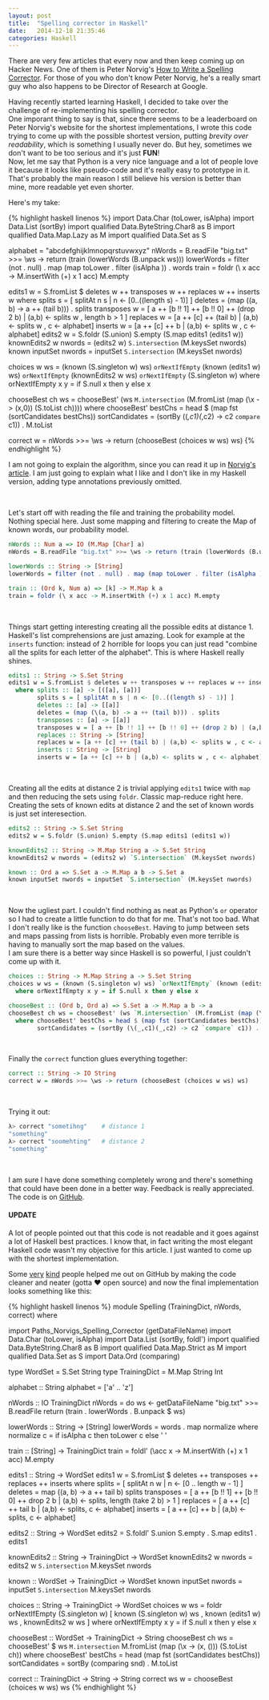 ```yaml
---
layout: post
title:  "Spelling corrector in Haskell"
date:   2014-12-18 21:35:46
categories: Haskell
---
```


There are very few articles that every now and then keep coming up on Hacker News. One of them is Peter Norvig's [How to Write a Spelling Corrector](http://norvig.com/spell-correct.html).
For those of you who don't know Peter Norvig, he's a really smart guy who also happens to be Director of Research at Google.

Having recently started learning Haskell, I decided to take over the challenge of re-implementing his spelling corrector.  
One imporant thing to say is that, since there seems to be a leaderboard on Peter Norvig's website for the shortest implementations, I wrote this code trying to come up with the possible shortest version, putting *brevity over readability*, which is something I usually never do. But hey, sometimes we don't want to be too serious and it's just **FUN**!  
Now, let me say that Python is a very nice language and a lot of people love it because it looks like pseudo-code and it's really easy to prototype in it. That's probably the main reason I still believe his version is better than mine, more readable yet even shorter.

Here's my take:

{% highlight haskell linenos %}
import           Data.Char (toLower, isAlpha)
import           Data.List (sortBy)
import qualified Data.ByteString.Char8 as B
import qualified Data.Map.Lazy as M
import qualified Data.Set as S

alphabet = "abcdefghijklmnopqrstuvwxyz"
nWords = B.readFile "big.txt" >>= \ws -> return (train (lowerWords (B.unpack ws)))
lowerWords = filter (not . null) . map (map toLower . filter (isAlpha )) . words
train = foldr (\ x acc -> M.insertWith (+) x 1 acc) M.empty

edits1 w = S.fromList $ deletes w ++ transposes w ++ replaces w ++ inserts w
  where splits s = [ splitAt n s | n <- [0..((length s) - 1)] ]
        deletes = (map (\(a, b) -> a ++ (tail b))) . splits
        transposes w = [ a ++ [b !! 1] ++ [b !! 0] ++ (drop 2 b) | (a,b) <- splits w , length b > 1 ]
        replaces w = [a ++ [c] ++ (tail b) | (a,b) <- splits w , c <- alphabet]
        inserts w = [a ++ [c] ++ b | (a,b) <- splits w , c <- alphabet]
edits2 w = S.foldr (S.union) S.empty (S.map edits1 (edits1 w))
knownEdits2 w nwords = (edits2 w) `S.intersection` (M.keysSet nwords)
known inputSet nwords = inputSet `S.intersection` (M.keysSet nwords)

choices w ws = (known (S.singleton w) ws) `orNextIfEmpty` (known (edits1 w) ws)  `orNextIfEmpty` (knownEdits2 w ws) `orNextIfEmpty` (S.singleton w)
  where orNextIfEmpty x y = if S.null x then y else x

chooseBest ch ws = chooseBest' (ws `M.intersection` (M.fromList (map (\x -> (x,0)) (S.toList ch))))
  where chooseBest' bestChs = head $ (map fst (sortCandidates bestChs))
        sortCandidates = (sortBy (\(_,c1)(_,c2) -> c2 `compare` c1)) . M.toList

correct w = nWords >>= \ws -> return (chooseBest (choices w ws) ws)
{% endhighlight %}

I am not going to explain the algorithm, since you can read it up in [Norvig's article](http://norvig.com/spell-correct.html). I am just going to explain what I like and I don't like in my Haskell version, adding type annotations previously omitted.


<br>

Let's start off with reading the file and training the probability model. Nothing special here. Just some mapping and filtering to create the Map of known words, our probability model.

```haskell
nWords :: Num a => IO (M.Map [Char] a)
nWords = B.readFile "big.txt" >>= \ws -> return (train (lowerWords (B.unpack ws)))

lowerWords :: String -> [String]
lowerWords = filter (not . null) . map (map toLower . filter (isAlpha )) . words

train :: (Ord k, Num a) => [k] -> M.Map k a
train = foldr (\ x acc -> M.insertWith (+) x 1 acc) M.empty
```

<br>

Things start getting interesting creating all the possible edits at distance 1.  
Haskell's list comprehensions are just amazing. Look for example at the `inserts` function: instead of 2 horrible for loops you can just read "combine all the splits for each letter of the alphabet". This is where Haskell really shines.

```haskell
edits1 :: String -> S.Set String
edits1 w = S.fromList $ deletes w ++ transposes w ++ replaces w ++ inserts w
  where splits :: [a] -> [([a], [a])]
        splits s = [ splitAt n s | n <- [0..((length s) - 1)] ]
	    deletes :: [a] -> [[a]]
        deletes = (map (\(a, b) -> a ++ (tail b))) . splits
		transposes :: [a] -> [[a]]
        transposes w = [ a ++ [b !! 1] ++ [b !! 0] ++ (drop 2 b) | (a,b) <- splits w , length b > 1 ]
		replaces :: String -> [String]
        replaces w = [a ++ [c] ++ (tail b) | (a,b) <- splits w , c <- alphabet]
		inserts :: String -> [String]
        inserts w = [a ++ [c] ++ b | (a,b) <- splits w , c <- alphabet]
```

<br>

Creating all the edits at distance 2 is trivial applying `edits1` twice with `map` and then reducing the sets using `foldr`. Classic map-reduce right here.
Creating the sets of known edits at distance 2 and the set of known words is just set interesection.

```haskell
edits2 :: String -> S.Set String
edits2 w = S.foldr (S.union) S.empty (S.map edits1 (edits1 w))

knownEdits2 :: String -> M.Map String a -> S.Set String
knownEdits2 w nwords = (edits2 w) `S.intersection` (M.keysSet nwords)

known :: Ord a => S.Set a -> M.Map a b -> S.Set a
known inputSet nwords = inputSet `S.intersection` (M.keysSet nwords)
```

<br>

Now the ugliest part.
I couldn't find nothing as neat as Python's `or` operator so I had to create a little function to do that for me. That's not too bad.
What I don't really like is the function `chooseBest`. Having to jump between sets and maps passing from lists is horrible. Probably even more terrible is having to manually sort the map based on the values.  
I am sure there is a better way since Haskell is so powerful, I just couldn't come up with it.

```haskell
choices :: String -> M.Map String a -> S.Set String
choices w ws = (known (S.singleton w) ws) `orNextIfEmpty` (known (edits1 w) ws)  `orNextIfEmpty` (knownEdits2 w ws) `orNextIfEmpty` (S.singleton w)
  where orNextIfEmpty x y = if S.null x then y else x

chooseBest :: (Ord b, Ord a) => S.Set a -> M.Map a b -> a
chooseBest ch ws = chooseBest' (ws `M.intersection` (M.fromList (map (\x -> (x,0)) (S.toList ch))))
  where chooseBest' bestChs = head $ (map fst (sortCandidates bestChs))
        sortCandidates = (sortBy (\(_,c1)(_,c2) -> c2 `compare` c1)) . M.toList
```

<br>

Finally the `correct` function glues everything together:

```haskell
correct :: String -> IO String
correct w = nWords >>= \ws -> return (chooseBest (choices w ws) ws)
```

<br>

Trying it out:

```bash
λ> correct "sometihng"    # distance 1
"something"
λ> correct "soomehting"   # distance 2
"something"
```

<br>

I am sure I have done something completely wrong and there's something that could have been done in a better way. Feedback is really appreciated. The code is on [GitHub](https://github.com/MarcoSero/Norvigs-Spelling-Corrector).

#### UPDATE ####

A lot of people pointed out that this code is not readable and it goes against a lot of Haskell best practices. I know that, in fact writing the most elegant Haskell code wasn't my objective for this article. I just wanted to come up with the shortest implementation.

Some [very](https://github.com/MarcoSero/Norvigs-Spelling-Corrector/pull/2) [kind](https://github.com/MarcoSero/Norvigs-Spelling-Corrector/pull/3) people helped me out on GitHub by making the code cleaner and neater (gotta :heart: open source) and now the final implementation looks something like this:

{% highlight haskell linenos %}
module Spelling (TrainingDict, nWords, correct) where

import Paths_Norvigs_Spelling_Corrector (getDataFileName)
import           Data.Char (toLower, isAlpha)
import           Data.List (sortBy, foldl')
import qualified Data.ByteString.Char8 as B
import qualified Data.Map.Strict as M
import qualified Data.Set as S
import           Data.Ord (comparing)

type WordSet = S.Set String
type TrainingDict = M.Map String Int

alphabet :: String
alphabet = ['a' .. 'z']

nWords :: IO TrainingDict
nWords = do
  ws <- getDataFileName "big.txt" >>= B.readFile
  return (train . lowerWords . B.unpack $ ws)

lowerWords :: String -> [String]
lowerWords = words . map normalize
  where normalize c = if isAlpha c then toLower c else ' '

train :: [String] -> TrainingDict
train = foldl' (\acc x -> M.insertWith (+) x 1 acc) M.empty

edits1 :: String -> WordSet
edits1 w = S.fromList $ deletes ++ transposes ++ replaces ++ inserts
  where
    splits = [ splitAt n w | n <- [0 .. length w - 1] ]
    deletes = map (\(a, b) -> a ++ tail b) splits
    transposes = [ a ++ [b !! 1] ++ [b !! 0] ++ drop 2 b
                 | (a,b) <- splits, length (take 2 b) > 1 ]
    replaces = [ a ++ [c] ++ tail b
               | (a,b) <- splits, c <- alphabet]
    inserts = [ a ++ [c] ++ b
              | (a,b) <- splits, c <- alphabet]

edits2 :: String -> WordSet
edits2 = S.foldl' S.union S.empty . S.map edits1 . edits1

knownEdits2 :: String -> TrainingDict -> WordSet
knownEdits2 w nwords = edits2 w `S.intersection` M.keysSet nwords

known :: WordSet -> TrainingDict -> WordSet
known inputSet nwords = inputSet `S.intersection` M.keysSet nwords

choices :: String -> TrainingDict -> WordSet
choices w ws = foldr orNextIfEmpty (S.singleton w)
  [ known (S.singleton w) ws
  , known (edits1 w) ws
  , knownEdits2 w ws
  ]
  where orNextIfEmpty x y = if S.null x then y else x

chooseBest :: WordSet -> TrainingDict -> String
chooseBest ch ws = chooseBest' $
  ws `M.intersection` M.fromList (map (\x -> (x, ())) (S.toList ch))
  where
    chooseBest' bestChs = head (map fst (sortCandidates bestChs))
    sortCandidates = sortBy (comparing snd) . M.toList

correct :: TrainingDict -> String -> String
correct ws w = chooseBest (choices w ws) ws
{% endhighlight %}
